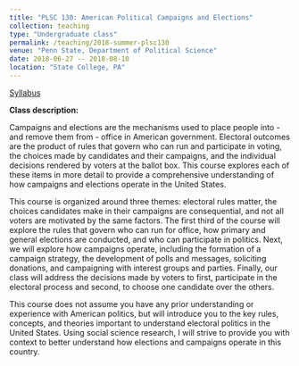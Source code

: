 ```yaml
---
title: "PLSC 130: American Political Campaigns and Elections"
collection: teaching
type: "Undergraduate class"
permalink: /teaching/2018-summer-plsc130
venue: "Penn State, Department of Political Science"
date: 2018-06-27 -- 2018-08-10
location: "State College, PA"
---
```


[Syllabus](https://markusneumann.github.io/files/Syllabus_PLSC130_Summer_2018.pdf)

**Class description:**

Campaigns and elections are the mechanisms used to place people into - and remove them from - office in American government. Electoral outcomes are the product of rules that govern who can run and participate in voting, the choices made by candidates and their campaigns, and the individual decisions rendered by voters at the ballot box. This course explores each of these items in more detail to provide a comprehensive understanding of how campaigns and elections
operate in the United States. 

This course is organized around three themes: electoral rules matter, the choices candidates make in their campaigns are consequential, and not all voters are motivated by the same factors. The first third of the course will explore the rules that govern who can run for office, how primary and general elections are conducted, and who can participate in politics. Next, we will explore how campaigns operate, including the formation of a campaign strategy, the development of polls and messages, soliciting donations, and campaigning with interest groups and parties. Finally, our class will address the decisions made by voters to first, participate in the electoral process and second, to choose one candidate over the others.

This course does not assume you have any prior understanding or experience with American politics, but will introduce you to the key rules, concepts, and theories important to understand electoral politics in the United States. Using social science research, I will strive to provide you with context to better understand how elections and campaigns operate in this country.
